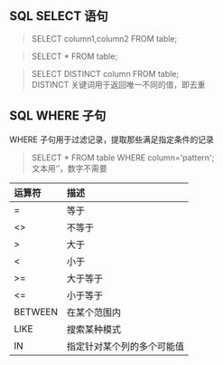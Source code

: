 ## SQL SELECT 语句

> SELECT column1,column2 FROM table;

> SELECT * FROM table;

> SELECT DISTINCT column FROM table;  
DISTINCT 关键词用于返回唯一不同的值，即去重




## SQL WHERE 子句
WHERE 子句用于过滤记录，提取那些满足指定条件的记录

> SELECT * FROM table WHERE column='pattern';  
文本用‘’，数字不需要


|  运算符   | 描述  |
|  :----  | :----  |
|=	|等于|
|<>	|不等于|
|>	|大于|
|<	|小于|
|>=	|大于等于|
|<=	|小于等于|
|BETWEEN	|在某个范围内|
|LIKE	|搜索某种模式|
|IN	|指定针对某个列的多个可能值|
